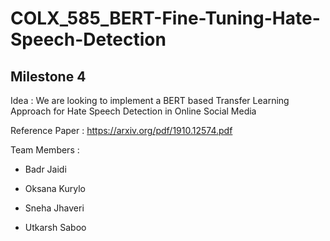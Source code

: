 # COLX_585_BERT-Fine-Tuning-Hate-Speech-Detection

## Milestone 4

Idea : We are looking to implement a BERT based Transfer Learning Approach for Hate Speech Detection in Online Social Media

Reference Paper : https://arxiv.org/pdf/1910.12574.pdf

Team Members :

* Badr Jaidi

* Oksana Kurylo

* Sneha Jhaveri

* Utkarsh Saboo
